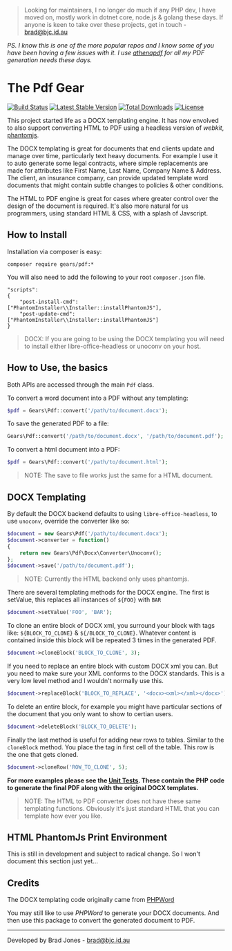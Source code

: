 > Looking for maintainers, I no longer do much if any PHP dev, I have moved on, mostly work in dotnet core, node.js & golang these days. If anyone is keen to take over these projects, get in touch - brad@bjc.id.au

_PS. I know this is one of the more popular repos and I know some of you have been having a few issues with it. I use [athenapdf](https://www.athenapdf.com/) for all my PDF generation needs these days._

The Pdf Gear
================================================================================
[![Build Status](https://travis-ci.org/phpgearbox/pdf.svg)](https://travis-ci.org/phpgearbox/pdf)
[![Latest Stable Version](https://poser.pugx.org/gears/pdf/v/stable.svg)](https://packagist.org/packages/gears/pdf)
[![Total Downloads](https://poser.pugx.org/gears/pdf/downloads.svg)](https://packagist.org/packages/gears/pdf)
[![License](https://poser.pugx.org/gears/pdf/license.svg)](https://packagist.org/packages/gears/pdf)

This project started life as a DOCX templating engine. It has now envolved to
also support converting HTML to PDF using a headless version of _webkit_,
[phantomjs](http://phantomjs.org/).

The DOCX templating is great for documents that end clients update and manage
over time, particularly text heavy documents. For example I use it to auto
generate some legal contracts, where simple replacements are made for attributes
like First Name, Last Name, Company Name & Address. The client, an insurance
company, can provide updated template word documents that might contain subtle
changes to policies & other conditions.

The HTML to PDF engine is great for cases where greater control over the design
of the document is required. It's also more natural for us programmers, using
standard HTML & CSS, with a splash of Javscript.

How to Install
--------------------------------------------------------------------------------
Installation via composer is easy:

	composer require gears/pdf:*

You will also need to add the following to your root ```composer.json``` file.

	"scripts":
	{
		"post-install-cmd": ["PhantomInstaller\\Installer::installPhantomJS"],
		"post-update-cmd": ["PhantomInstaller\\Installer::installPhantomJS"]
	}

> DOCX: If you are going to be using the DOCX templating you will need to
> install either libre-office-headless or unoconv on your host.

How to Use, the basics
--------------------------------------------------------------------------------
Both APIs are accessed through the main ```Pdf``` class.

To convert a word document into a PDF without any templating:
```php
$pdf = Gears\Pdf::convert('/path/to/document.docx');
```

To save the generated PDF to a file:
```php
Gears\Pdf::convert('/path/to/document.docx', '/path/to/document.pdf');
```

To convert a html document into a PDF:
```php
$pdf = Gears\Pdf::convert('/path/to/document.html');
```

> NOTE: The save to file works just the same for a HTML document.

DOCX Templating
--------------------------------------------------------------------------------
By default the DOCX backend defaults to using ```libre-office-headless```,
to use ```unoconv```, override the converter like so:
```php
$document = new Gears\Pdf('/path/to/document.docx');
$document->converter = function()
{
	return new Gears\Pdf\Docx\Converter\Unoconv();
};
$document->save('/path/to/document.pdf');
```

> NOTE: Currently the HTML backend only uses phantomjs.

There are several templating methods for the DOCX engine.
The first is setValue, this replaces all instances of
```${FOO}``` with ```BAR```
```php
$document->setValue('FOO', 'BAR');
```

To clone an entire block of DOCX xml, you surround your block with tags like:
```${BLOCK_TO_CLONE}``` & ```${/BLOCK_TO_CLONE}```. Whatever content is
contained inside this block will be repeated 3 times in the generated PDF.
```php
$document->cloneBlock('BLOCK_TO_CLONE', 3);
```

If you need to replace an entire block with custom DOCX xml you can.
But you need to make sure your XML conforms to the DOCX standards.
This is a very low level method and I wouldn't normally use this.
```php
$document->replaceBlock('BLOCK_TO_REPLACE', '<docx><xml></xml></docx>');
```

To delete an entire block, for example you might have particular
sections of the document that you only want to show to certian users.
```php
$document->deleteBlock('BLOCK_TO_DELETE');
```

Finally the last method is useful for adding new rows to tables.
Similar to the ```cloneBlock``` method. You place the tag in first cell
of the table. This row is the one that gets cloned.
```php
$document->cloneRow('ROW_TO_CLONE', 5);
```

__For more examples please see the [Unit Tests](https://github.com/phpgearbox/pdf/tree/master/tests).
These contain the PHP code to generate the final PDF along with the original DOCX templates.__

> NOTE: The HTML to PDF converter does not have these same templating functions.
> Obviously it's just standard HTML that you can template how ever you like.

HTML PhantomJs Print Environment
--------------------------------------------------------------------------------
This is still in development and subject to radical change.
So I won't document this section just yet...

Credits
--------------------------------------------------------------------------------
The DOCX templating code originally came from
[PHPWord](https://github.com/PHPOffice/PHPWord)

You may still like to use _PHPWord_ to generate your DOCX documents.
And then use this package to convert the generated document to PDF.

--------------------------------------------------------------------------------
Developed by Brad Jones - brad@bjc.id.au
